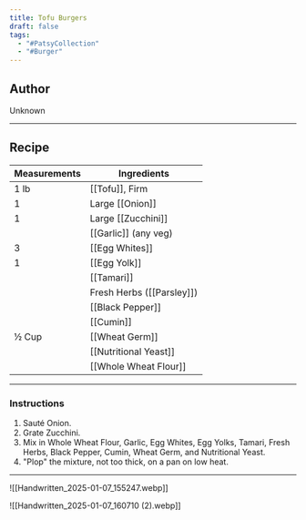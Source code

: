 ```yaml
---
title: Tofu Burgers
draft: false
tags:
  - "#PatsyCollection"
  - "#Burger"
---
```

## Author
Unknown
___
## Recipe

| Measurements | Ingredients               |
| :----------- | ------------------------- |
| 1 lb         | [[Tofu]], Firm            |
| 1            | Large [[Onion]]           |
| 1            | Large [[Zucchini]]        |
|              | [[Garlic]] (any veg)      |
| 3            | [[Egg Whites]]            |
| 1            | [[Egg Yolk]]              |
|              | [[Tamari]]                |
|              | Fresh Herbs ([[Parsley]]) |
|              | [[Black Pepper]]          |
|              | [[Cumin]]                 |
| ½ Cup        | [[Wheat Germ]]            |
|              | [[Nutritional Yeast]]     |
|              | [[Whole Wheat Flour]]     |
___
### Instructions
1. Sauté Onion.
2. Grate Zucchini.
3. Mix in Whole Wheat Flour, Garlic, Egg Whites, Egg Yolks, Tamari, Fresh Herbs, Black Pepper, Cumin, Wheat Germ, and Nutritional Yeast.
4. "Plop" the mixture, not too thick, on a pan on low heat. 

___
![[Handwritten_2025-01-07_155247.webp]]

![[Handwritten_2025-01-07_160710 (2).webp]]